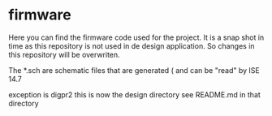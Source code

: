 # firmware 

Here you can find the firmware code used for the project.
It is a snap shot in time  as this repository is not used in de design application. 
So changes in this repository will be overwriten. 

The *.sch are schematic files that are generated (  and can be "read"   by ISE 14.7 

exception is digpr2  this is now the design directory  see README.md in that directory 
